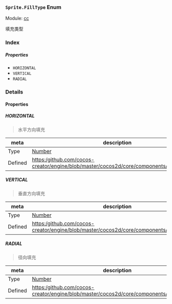 ### `Sprite.FillType` Enum



Module: [cc](../modules/cc.md)




填充类型

### Index

##### Properties

  - `HORIZONTAL`
  - `VERTICAL`
  - `RADIAL`

### Details

#### Properties


##### HORIZONTAL

> 水平方向填充

| meta | description |
|------|-------------|
| Type | <a href="https://developer.mozilla.org/en/JavaScript/Reference/Global_Objects/Number" class="crosslink external" target="_blank">Number</a> |
| Defined | [https:/github.com/cocos-creator/engine/blob/master/cocos2d/core/components/CCSprite.js:63](https:/github.com/cocos-creator/engine/blob/master/cocos2d/core/components/CCSprite.js#L63) |



##### VERTICAL

> 垂直方向填充

| meta | description |
|------|-------------|
| Type | <a href="https://developer.mozilla.org/en/JavaScript/Reference/Global_Objects/Number" class="crosslink external" target="_blank">Number</a> |
| Defined | [https:/github.com/cocos-creator/engine/blob/master/cocos2d/core/components/CCSprite.js:68](https:/github.com/cocos-creator/engine/blob/master/cocos2d/core/components/CCSprite.js#L68) |



##### RADIAL

> 径向填充

| meta | description |
|------|-------------|
| Type | <a href="https://developer.mozilla.org/en/JavaScript/Reference/Global_Objects/Number" class="crosslink external" target="_blank">Number</a> |
| Defined | [https:/github.com/cocos-creator/engine/blob/master/cocos2d/core/components/CCSprite.js:73](https:/github.com/cocos-creator/engine/blob/master/cocos2d/core/components/CCSprite.js#L73) |


